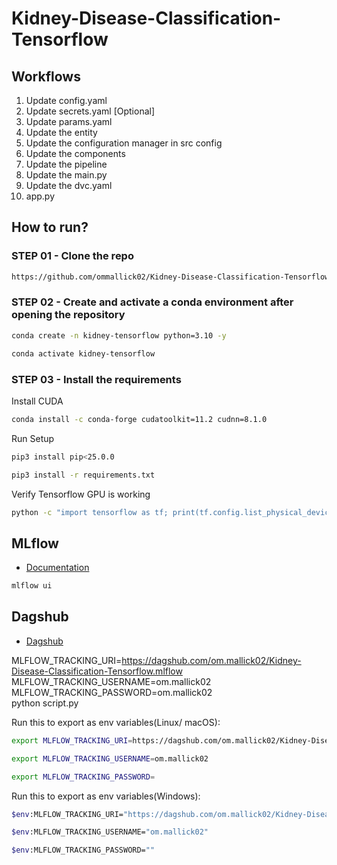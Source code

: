 # Kidney-Disease-Classification-Tensorflow

## Workflows

1. Update config.yaml
2. Update secrets.yaml [Optional]
3. Update params.yaml
4. Update the entity
5. Update the configuration manager in src config
6. Update the components
7. Update the pipeline 
8. Update the main.py
9. Update the dvc.yaml
10. app.py

## How to run?

### STEP 01 - Clone the repo

```bash
https://github.com/ommallick02/Kidney-Disease-Classification-Tensorflow
```
### STEP 02 - Create and activate a conda environment after opening the repository

```bash
conda create -n kidney-tensorflow python=3.10 -y
```

```bash
conda activate kidney-tensorflow
```

### STEP 03 - Install the requirements

Install CUDA

```bash
conda install -c conda-forge cudatoolkit=11.2 cudnn=8.1.0
```

Run Setup

```bash
pip3 install pip<25.0.0
```

```bash
pip3 install -r requirements.txt
```

Verify Tensorflow GPU is working

```bash
python -c "import tensorflow as tf; print(tf.config.list_physical_devices('GPU'))"
```

## MLflow

- [Documentation](https://mlflow.org/docs/latest/index.html)

```bash
mlflow ui
```

## Dagshub

- [Dagshub](https://dagshub.com/)

MLFLOW_TRACKING_URI=https://dagshub.com/om.mallick02/Kidney-Disease-Classification-Tensorflow.mlflow \
MLFLOW_TRACKING_USERNAME=om.mallick02 \
MLFLOW_TRACKING_PASSWORD=om.mallick02 \
python script.py

Run this to export as env variables(Linux/ macOS):

```bash
export MLFLOW_TRACKING_URI=https://dagshub.com/om.mallick02/Kidney-Disease-Classification-Tensorflow.mlflow
```

```bash
export MLFLOW_TRACKING_USERNAME=om.mallick02 
```

```bash
export MLFLOW_TRACKING_PASSWORD=
```

Run this to export as env variables(Windows):

```bash
$env:MLFLOW_TRACKING_URI="https://dagshub.com/om.mallick02/Kidney-Disease-Classification-Tensorflow.mlflow"
```

```bash
$env:MLFLOW_TRACKING_USERNAME="om.mallick02"
```

```bash
$env:MLFLOW_TRACKING_PASSWORD=""
```
